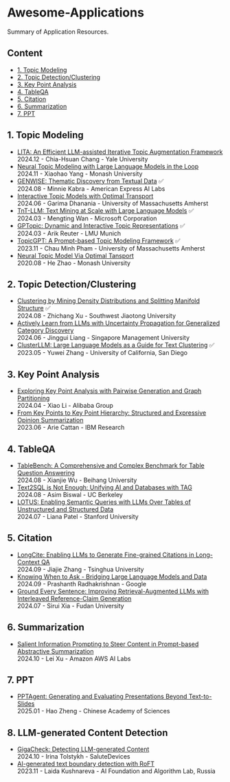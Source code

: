 # Awesome-Applications
Summary of Application Resources.

## Content

- [1. Topic Modeling](#1-topic-modeling)
- [2. Topic Detection/Clustering](#2-topic-detection/clustering)
- [3. Key Point Analysis](3-key-point-analysis)
- [4. TableQA](#4-tableqa)
- [5. Citation](#5-citation)
- [6. Summarization](#6-summarization)
- [7. PPT](#7-ppt)

## 1. Topic Modeling
- [LITA: An Efficient LLM-assisted Iterative Topic Augmentation Framework](https://arxiv.org/abs/2412.12459)  
  2024.12 - Chia-Hsuan Chang - Yale University
- [Neural Topic Modeling with Large Language Models in the Loop](https://arxiv.org/abs/2411.08534)   
  2024.11 - Xiaohao Yang - Monash University  
- [GENWISE: Thematic Discovery from Textual Data](https://aclanthology.org/2024.finnlp-2.8.pdf) ✅  
2024.08 - Minnie Kabra - American Express AI Labs  
- [Interactive Topic Models with Optimal Transport](https://arxiv.org/abs/2406.19928)  
2024.06 - Garima Dhanania - University of Massachusetts Amherst   
- [TnT-LLM: Text Mining at Scale with Large Language Models](https://arxiv.org/pdf/2403.12173) ✅  
2024.03 - Mengting Wan - Microsoft Corporation  
- [GPTopic: Dynamic and Interactive Topic Representations](https://arxiv.org/abs/2403.03628) ✅    
2024.03 - Arik Reuter - LMU Munich
- [TopicGPT: A Prompt-based Topic Modeling Framework](https://arxiv.org/abs/2311.01449) ✅  
2023.11 - Chau Minh Pham - University of Massachusetts Amherst
- [Neural Topic Model Via Optimal Tansport](https://arxiv.org/pdf/2008.13537)  
  2020.08 - He Zhao - Monash University  

## 2. Topic Detection/Clustering
- [Clustering by Mining Density Distributions and Splitting Manifold Structure](https://arxiv.org/pdf/2408.10493) ✅   
2024.08 - Zhichang Xu - Southwest Jiaotong University
- [Actively Learn from LLMs with Uncertainty Propagation for Generalized Category Discovery](https://aclanthology.org/2024.naacl-long.434.pdf)  
2024.06 - Jinggui Liang - Singapore Management University 
- [ClusterLLM: Large Language Models as a Guide for Text Clustering](https://arxiv.org/abs/2305.14871) ✅  
2023.05 - Yuwei Zhang - University of California, San Diego  
  
## 3. Key Point Analysis
- [Exploring Key Point Analysis with Pairwise Generation and Graph Partitioning](https://arxiv.org/abs/2404.11384)  
2024.04 - Xiao Li - Alibaba Group  
- [From Key Points to Key Point Hierarchy: Structured and Expressive Opinion Summarization](https://arxiv.org/abs/2306.03853)  
2023.06 - Arie Cattan - IBM Research  

## 4. TableQA
- [TableBench: A Comprehensive and Complex Benchmark for Table Question Answering](https://arxiv.org/abs/2408.09174)  
2024.08 - Xianjie Wu - Beihang University  
- [Text2SQL is Not Enough: Unifying AI and Databases with TAG](https://arxiv.org/abs/2408.14717)  
2024.08 - Asim Biswal - UC Berkeley
- [LOTUS: Enabling Semantic Queries with LLMs Over Tables of Unstructured and Structured Data](https://arxiv.org/abs/2407.11418)  
  2024.07 - Liana Patel - Stanford University  

## 5. Citation
- [LongCite: Enabling LLMs to Generate Fine-grained Citations in Long-Context QA](https://arxiv.org/abs/2409.02897)  
2024.09 - Jiajie Zhang - Tsinghua University
- [Knowing When to Ask - Bridging Large Language Models and Data](https://arxiv.org/abs/2409.13741)  
2024.09 - Prashanth Radhakrishnan - Google
- [Ground Every Sentence: Improving Retrieval-Augmented LLMs with Interleaved Reference-Claim Generation](https://arxiv.org/abs/2407.01796v1)  
2024.07 - Sirui Xia - Fudan University  

## 6. Summarization
- [Salient Information Prompting to Steer Content in Prompt-based Abstractive Summarization](https://arxiv.org/abs/2410.02741)  
  2024.10 - Lei Xu - Amazon AWS AI Labs  
## 7. PPT
- [PPTAgent: Generating and Evaluating Presentations Beyond Text-to-Slides](https://arxiv.org/abs/2501.03936)  
  2025.01 - Hao Zheng - Chinese Academy of Sciences  
## 8. LLM-generated Content Detection
- [GigaCheck: Detecting LLM-generated Content](https://arxiv.org/abs/2410.23728)  
  2024.10 - Irina Tolstykh - SaluteDevices  
- [AI-generated text boundary detection with RoFT](https://arxiv.org/abs/2311.08349)  
  2023.11 - Laida Kushnareva - AI Foundation and Algorithm Lab, Russia  
